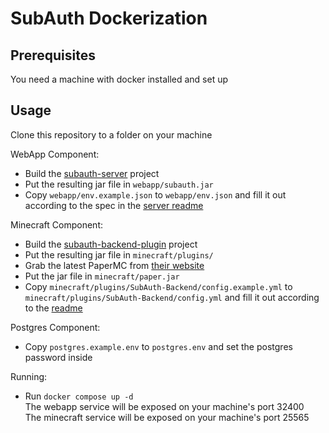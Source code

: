 # SubAuth Dockerization
Prerequisites
---
You need a machine with docker installed and set up

Usage
---
Clone this repository to a folder on your machine  

WebApp Component:  
- Build the [subauth-server](https://github.com/ThatGamerBlue/subauth-server) project  
- Put the resulting jar file in `webapp/subauth.jar`  
- Copy `webapp/env.example.json` to `webapp/env.json` and fill it out according to the spec in the [server readme](https://github.com/ThatGamerBlue/subauth-server/blob/master/README.md)  

Minecraft Component:
- Build the [subauth-backend-plugin](https://github.com/ThatGamerBlue/subauth-backend-plugin) project  
- Put the resulting jar file in `minecraft/plugins/`  
- Grab the latest PaperMC from [their website](https://papermc.io)  
- Put the jar file in `minecraft/paper.jar`  
- Copy `minecraft/plugins/SubAuth-Backend/config.example.yml` to `minecraft/plugins/SubAuth-Backend/config.yml` and fill it out according to the [readme](https://github.com/ThatGamerBlue/subauth-backend-plugin/blob/master/README.md)  

Postgres Component:
- Copy `postgres.example.env` to `postgres.env` and set the postgres password inside 

Running:
- Run `docker compose up -d`  
The webapp service will be exposed on your machine's port 32400  
The minecraft service will be exposed on your machine's port 25565 
